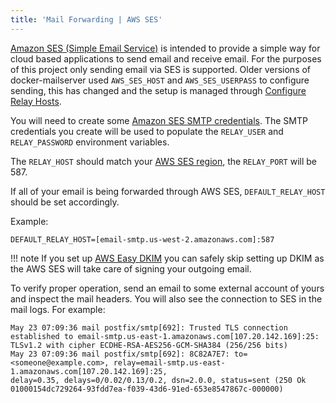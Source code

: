 ```yaml
---
title: 'Mail Forwarding | AWS SES'
---
```


[Amazon SES (Simple Email Service)](https://aws.amazon.com/ses/) is intended to provide a simple way for cloud based applications to send email and receive email. For the purposes of this project only sending email via SES is supported.  Older versions of docker-mailserver used `AWS_SES_HOST` and `AWS_SES_USERPASS` to configure sending, this has changed and the setup is managed through [Configure Relay Hosts][docs-relay].

You will need to create some [Amazon SES SMTP credentials](https://docs.aws.amazon.com/ses/latest/DeveloperGuide/smtp-credentials.html). The SMTP credentials you create will be used to populate the `RELAY_USER` and `RELAY_PASSWORD` environment variables.

The `RELAY_HOST` should match your [AWS SES region](https://docs.aws.amazon.com/general/latest/gr/ses.html), the `RELAY_PORT` will be 587.

If all of your email is being forwarded through AWS SES, `DEFAULT_RELAY_HOST` should be set accordingly.

Example:
```
DEFAULT_RELAY_HOST=[email-smtp.us-west-2.amazonaws.com]:587
```

!!! note
    If you set up [AWS Easy DKIM](https://docs.aws.amazon.com/ses/latest/DeveloperGuide/send-email-authentication-dkim-easy.html) you can safely skip setting up DKIM as the AWS SES will take care of signing your outgoing email.

To verify proper operation, send an email to some external account of yours and inspect the mail headers. You will also see the connection to SES in the mail logs. For example:

```log
May 23 07:09:36 mail postfix/smtp[692]: Trusted TLS connection established to email-smtp.us-east-1.amazonaws.com[107.20.142.169]:25:
TLSv1.2 with cipher ECDHE-RSA-AES256-GCM-SHA384 (256/256 bits)
May 23 07:09:36 mail postfix/smtp[692]: 8C82A7E7: to=<someone@example.com>, relay=email-smtp.us-east-1.amazonaws.com[107.20.142.169]:25,
delay=0.35, delays=0/0.02/0.13/0.2, dsn=2.0.0, status=sent (250 Ok 01000154dc729264-93fdd7ea-f039-43d6-91ed-653e8547867c-000000)
```

[docs-relay]: ./relay-hosts.md
